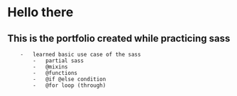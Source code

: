 # Hello there

## This is the portfolio created while practicing sass

```
    -   learned basic use case of the sass
        -   partial sass
        -   @mixins
        -   @functions
        -   @if @else condition
        -   @for loop (through)
```
